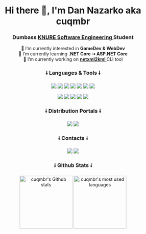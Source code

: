 <h1 align="center">Hi there 👋, I'm Dan Nazarko aka cuqmbr</h1>
<h3 align="center">Dumbass <a href="https://nure.ua/en/"> KNURE </a> <a href="https://software.nure.ua/en"> Software Engineering </a> Student</h3>

<p align="center">
  <a> 🤔 I’m currently interested in <strong> GameDev & WebDev </strong> </a><br>
  <a> 🌱 I’m currently learning <strong> .NET Core ➞ ASP.NET Core </strong> </a><br>
  <a> 🔭 I’m currently working on <strong> <a href="https://github.com/cuqmbr/netxml2kml"> netxml2kml </a> </strong> CLI tool </a>
</p>

<h3 align="center">🠗 Languages & Tools 🠗</h3>
<p align="center">
  <a href=""><img src="https://img.shields.io/badge/C%23-239120?style=for-the-badge&logo=c-sharp&logoColor=white" /></a>
  <a href=""><img src="https://img.shields.io/badge/.NET-5C2D91?style=for-the-badge&logo=.net&logoColor=white" /></a>
  <a href=""><img src="https://img.shields.io/badge/Unity-100000?style=for-the-badge&logo=unity&logoColor=white" /></a>
  <a href=""><img src="https://img.shields.io/badge/HTML5-E34F26?style=for-the-badge&logo=html5&logoColor=white" /></a>
  <a href=""><img src="https://img.shields.io/badge/CSS3-1572B6?style=for-the-badge&logo=css3&logoColor=white" /></a>
  <a href=""><img src="https://img.shields.io/badge/JavaScript-323330?style=for-the-badge&logo=javascript&logoColor=F7DF1E" /></a>
  <a href=""><img src="https://img.shields.io/badge/MySQL-005C84?style=for-the-badge&logo=mysql&logoColor=white" /></a>
</p>

<p align="center">
  <a href=""><img src="https://img.shields.io/badge/SQLite-07405E?style=for-the-badge&logo=sqlite&logoColor=white" /></a>
  <a href=""><img src="https://img.shields.io/badge/MariaDB-003545?style=for-the-badge&logo=mariadb&logoColor=white" /></a>
  <a href=""><img src="https://img.shields.io/badge/GIT-E44C30?style=for-the-badge&logo=git&logoColor=white" /></a>
  <a href=""><img src="https://img.shields.io/badge/-RaspberryPi-C51A4A?style=for-the-badge&logo=Raspberry-Pi" /></a>
  <a href=""><img src="https://img.shields.io/badge/Fedora-294172?style=for-the-badge&logo=fedora&logoColor=white" /></a>
</p>

<h3 align="center">🠗 Distribution Portals 🠗</h3>
<p align="center">
  <a href="https://play.google.com/store/apps/dev?id=5175912624751768701"><img src="https://img.shields.io/badge/Google_Play-414141?style=for-the-badge&logo=google-play&logoColor=white" /></a>
  <a href="https://cuqmbr.itch.io/"><img src="https://img.shields.io/badge/Itch.io-FA5C5C?style=for-the-badge&logo=itchdotio&logoColor=white" /></a>
</p>

<h3 align="center">🠗 Contacts 🠗</h3>
<p align="center"> 
  <a href="mailto:dr.juniorf@gmail.com"><img src="https://img.shields.io/badge/Gmail-D14836?style=for-the-badge&logo=gmail&logoColor=white" /></a>
  <a href="https://t.me/cuqmbr"><img src="https://img.shields.io/badge/Telegram-2CA5E0?style=for-the-badge&logo=telegram&logoColor=white" /></a>
</p>

<h3 align="center">🠗 Github Stats 🠗</h3>
<p align="center">

<picture>
  <source media="(prefers-color-scheme: dark)" srcset="https://github-readme-stats.vercel.app/api?username=cuqmbr&show_icons=true&bg_color=22272e&title_color=adbac7&text_color=adbac7&icon_color=adbac7&border_color=444c56">
  <source media="(prefers-color-scheme: light)" srcset="https://github-readme-stats.vercel.app/api?username=cuqmbr&show_icons=true">
  <img align="center" height="165px" alt="cuqmbr's Github stats" src="https://github-readme-stats.vercel.app/api?username=cuqmbr&show_icons=true">
</picture>

<picture>
  <source media="(prefers-color-scheme: dark)" srcset="https://github-readme-stats.vercel.app/api/top-langs?username=cuqmbr&show_icons=true&layout=compact&bg_color=22272e&title_color=adbac7&text_color=adbac7&icon_color=adbac7&border_color=444c56">
  <source media="(prefers-color-scheme: light)" srcset="https://github-readme-stats.vercel.app/api/top-langs?username=cuqmbr&show_icons=true&layout=compact">
  <img align="center" height="165px" alt="cuqmbr's most used languages" src="https://github-readme-stats.vercel.app/api/top-langs?username=cuqmbr&show_icons=true&layout=compact">
</picture>

<!--<img align="center" height="165px" src="https://github-readme-stats.vercel.app/api?username=cuqmbr&show_icons=true&locale=en"  />
<img align="center" height="165px" src=""  />-->
</p>




<!--

<p align="center">
  <a href=""><img src="" /></a>
  <a href=""><img src="" /></a>
  <a href=""><img src="" /></a>
</p>

**cuqmbr/cuqmbr** is a ✨ _special_ ✨ repository because its `README.md` (this file) appears on your GitHub profile.

Here are some ideas to get you started:

- 🔭 I’m currently working on ...
- 🌱 I’m currently learning ...
- 👯 I’m looking to collaborate on ...
- 🤔 I’m looking for help with ...
- 💬 Ask me about ...
- 📫 How to reach me: ...
- 😄 Pronouns: ...
- ⚡ Fun fact: ...
-->
